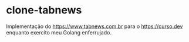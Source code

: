 # clone-tabnews
Implementação do https://www.tabnews.com.br para o https://curso.dev enquanto exercito meu Golang enferrujado.

